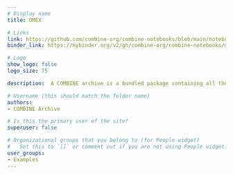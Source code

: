 ```yaml
---
# Display name
title: OMEX

# Links
link: https://github.com/combine-org/combine-notebooks/blob/main/notebooks/omex.ipynb
binder_link: https://mybinder.org/v2/gh/combine-org/combine-notebooks/main?labpath=%2Fnotebooks%2Fomex.ipynb

# Logo
show_logo: false
logo_size: 75

description:  A COMBINE archive is a bundled package containing all the necessary documents and relevant information for a modeling and simulation project. This notebook is an example for creating a simple COMBINE archive.

# Username (this should match the folder name)
authors:
- COMBINE Archive

# Is this the primary user of the site?
superuser: false

# Organizational groups that you belong to (for People widget)
#   Set this to `[]` or comment out if you are not using People widget.
user_groups:
- Examples
---
```

